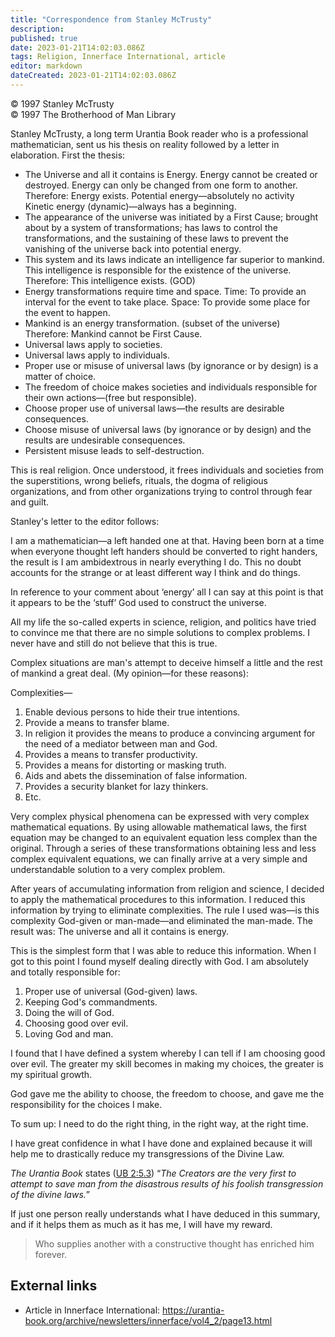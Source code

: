 ```yaml
---
title: "Correspondence from Stanley McTrusty"
description: 
published: true
date: 2023-01-21T14:02:03.086Z
tags: Religion, Innerface International, article
editor: markdown
dateCreated: 2023-01-21T14:02:03.086Z
---
```


<p class="v-card v-sheet theme--light grey lighten-3 px-2">© 1997 Stanley McTrusty<br>© 1997 The Brotherhood of Man Library</p>

Stanley McTrusty, a long term Urantia Book reader who is a professional mathematician, sent us his thesis on reality followed by a letter in elaboration. First the thesis:

- The Universe and all it contains is Energy.
	Energy cannot be created or destroyed.
	Energy can only be changed from one form to another.
	Therefore: Energy exists.
	Potential energy—absolutely no activity
	Kinetic energy (dynamic)—always has a beginning.
- The appearance of the universe was initiated by a First Cause; brought about by a system of transformations; has laws to control the transformations, and the sustaining of these laws to prevent the vanishing of the universe back into potential energy.
- This system and its laws indicate an intelligence far superior to mankind. This intelligence is responsible for the existence of the universe.
	Therefore: This intelligence exists. (GOD)
- Energy transformations require time and space.
	Time: To provide an interval for the event to take place.
	Space: To provide some place for the event to happen.
- Mankind is an energy transformation. (subset of the universe) Therefore: Mankind cannot be First Cause.
- Universal laws apply to societies.
- Universal laws apply to individuals.
- Proper use or misuse of universal laws (by ignorance or by design) is a matter of choice.
- The freedom of choice makes societies and individuals responsible for their own actions—(free but responsible).
- Choose proper use of universal laws—the results are desirable consequences.
- Choose misuse of universal laws (by ignorance or by design) and the results are undesirable consequences.
- Persistent misuse leads to self-destruction.

This is real religion. Once understood, it frees individuals and societies from the superstitions, wrong beliefs, rituals, the dogma of religious organizations, and from other organizations trying to control through fear and guilt.

Stanley's letter to the editor follows:

I am a mathematician—a left handed one at that. Having been born at a time when everyone thought left handers should be converted to right handers, the result is I am ambidextrous in nearly everything I do. This no doubt accounts for the strange or at least different way I think and do things.

In reference to your comment about ‘energy’ all I can say at this point is that it appears to be the ‘stuff’ God used to construct the universe.

All my life the so-called experts in science, religion, and politics have tried to convince me that there are no simple solutions to complex problems. I never have and still do not believe that this is true.

Complex situations are man's attempt to deceive himself a little and the rest of mankind a great deal. (My opinion—for these reasons):

Complexities—
1. Enable devious persons to hide their true intentions.
2. Provide a means to transfer blame.
3. In religion it provides the means to produce a convincing argument for the need of a mediator between man and God.
4. Provides a means to transfer productivity.
5. Provides a means for distorting or masking truth.
6. Aids and abets the dissemination of false information.
7. Provides a security blanket for lazy thinkers.
8. Etc.

Very complex physical phenomena can be expressed with very complex mathematical equations. By using allowable mathematical laws, the first equation may be changed to an equivalent equation less complex than the original. Through a series of these transformations obtaining less and less complex equivalent equations, we can finally arrive at a very simple and understandable solution to a very complex problem.

After years of accumulating information from religion and science, I decided to apply the mathematical procedures to this information. I reduced this information by trying to eliminate complexities. The rule I used was—is this complexity God-given or man-made—and eliminated the man-made. The result was: The universe and all it contains is energy.

This is the simplest form that I was able to reduce this information. When I got to this point I found myself dealing directly with God. I am absolutely and totally responsible for:
1. Proper use of universal (God-given) laws.
2. Keeping God's commandments.
3. Doing the will of God.
4. Choosing good over evil.
5. Loving God and man.

I found that I have defined a system whereby I can tell if I am choosing good over evil. The greater my skill becomes in making my choices, the greater is my spiritual growth.

God gave me the ability to choose, the freedom to choose, and gave me the responsibility for the choices I make.

To sum up: I need to do the right thing, in the right way, at the right time.

I have great confidence in what I have done and explained because it will help me to drastically reduce my transgressions of the Divine Law.

_The Urantia Book_ states ([UB 2:5.3](/en/The_Urantia_Book/2#p5_3)) “_The Creators are the very first to attempt to save man from the disastrous results of his foolish transgression of the divine laws._”

If just one person really understands what I have deduced in this summary, and if it helps them as much as it has me, I will have my reward.

> Who supplies another with a constructive thought has enriched him forever.

## External links

* Article in Innerface International: https://urantia-book.org/archive/newsletters/innerface/vol4_2/page13.html